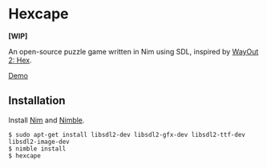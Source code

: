 # Hexcape

**[WIP]**

An open-source puzzle game written in Nim using SDL, inspired by
[WayOut 2: Hex](http://store.steampowered.com/app/585950).

[Demo](http://htmlpreview.github.io/?https://gitlab.com/ciuncan/hexcape/raw/master/www/index.html)

## Installation

Install [Nim](https://nim-lang.org/download.html#bleeding-edge-installation-from-github)
and [Nimble](https://github.com/nim-lang/nimble#installation).

```
$ sudo apt-get install libsdl2-dev libsdl2-gfx-dev libsdl2-ttf-dev libsdl2-image-dev
$ nimble install
$ hexcape
```

